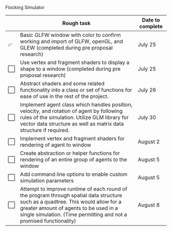 Flocking Simulator

|   | Rough task                                                                                                                                                                                                                                       | Date to complete |
|---|--------------------------------------------------------------------------------------------------------------------------------------------------------------------------------------------------------------------------------------------------|------------------|
|✅| Basic GLFW window with color to confirm working and import of GLFW, openGL, and GLEW (completed during pre proposal research)                                                                                                                    | July 25          |
| :white_large_square:  | Use vertex and fragment shaders to display a shape to a window (completed during pre proposal research)                                                                                                                                          | July 25          |
| :white_large_square:  | Abstract shaders and some related functionality into a class or set of functions for ease of use in the rest of the project.                                                                                                                     | July 26          |
| :white_large_square:  | Implement agent class which handles position, velocity, and rotation of agent by following rules of the simulation. Utilize GLM library for vector data structure as well as matrix data structure if required.                                  | July 30          |
|:white_large_square:   | Implement vertex and fragment shaders for rendering of agent to window                                                                                                                                                                           | August 2         |
|  :white_large_square: | Create abstraction or helper functions for rendering of an entire group of agents to the window                                                                                                                                                  | August 5         |
| :white_large_square:  | Add command line options to enable custom simulation parameters                                                                                                                                                                                  | August 5         |
| :white_large_square:  | Attempt to improve runtime of each round of the program through spatial data structure such as a quadtree. This would allow for a greater amount of agents to be used in a single simulation. (Time permitting and not a promised functionality) | August 8         |
